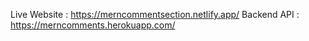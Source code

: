 Live Website : https://merncommentsection.netlify.app/
Backend API : https://merncomments.herokuapp.com/
